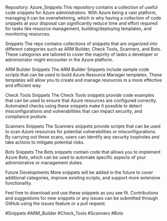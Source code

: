 Repository: Azure_Snippets
This repository contains a collection of useful code snippets for Azure administrators. With Azure being a vast platform, managing it can be overwhelming, which is why having a collection of code snippets at your disposal can significantly reduce time and effort required for tasks like resource management, building/deploying templates, and monitoring resources.

Snippets
The repo contains collections of snippets that are organized into different categories such as ARM Builder, Check Tools, Scanners, and Bots. These categories are tailored to cover the majority of tasks a developer or administrator might encounter in the Azure platform.

ARM Builder Snippets
The ARM Builder Snippets include sample code scripts that can be used to build Azure Resource Manager templates. These templates will allow you to create and manage resources in a more effective and efficient way.

Check Tools Snippets
The Check Tools snippets provide code examples that can be used to ensure that Azure resources are configured correctly. Automated checks using these snippets make it possible to detect misconfigurations and vulnerabilities that can impact security, and compliance posture.

Scanners Snippets
The Scanners snippets provide scripts that can be used to scan Azure resources for potential vulnerabilities or misconfigurations. By carrying out these scans, users can identify any security loopholes and take actions to mitigate potential risks.

Bots Snippets
The Bots snippets contain code that allows you to implement Azure Bots, which can be used to automate specific aspects of your administrative or management duties.

Future Developments
More snippets will be added in the future to cover additional categories, improve existing scripts, and support more extensive functionality.

Feel free to download and use these snippets as you see fit. Contributions and suggestions for new snippets or any issues can be submitted through GitHub using the issues feature or a pull request.


#Snippets #ARM_Builder #Check_Tools #Scanners #Bots
